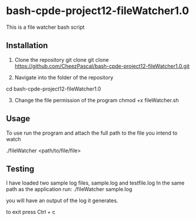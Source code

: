 # bash-cpde-project12-fileWatcher1.0
This is a file watcher bash script 

Installation 
-------------

1. Clone the repository
git clone <repository>
git clone https://github.com/CheezPascal/bash-cpde-project12-fileWatcher1.0.git

2. Navigate into the folder of the repository 

cd bash-cpde-project12-fileWatcher1.0

3. Change the file permission of the program 
chmod +x fileWatcher.sh

Usage
-------------

To use run the program and attach the full path to the file you intend to watch

./fileWatcher <path/to/file/file>

Testing 
-------------

I have loaded two sample log files, sample.log and testfile.log 
In the same path as the application run:
 ./fileWatcher sample.log 

 you will have an output of the log it generates. 

 to exit press Ctrl + c 